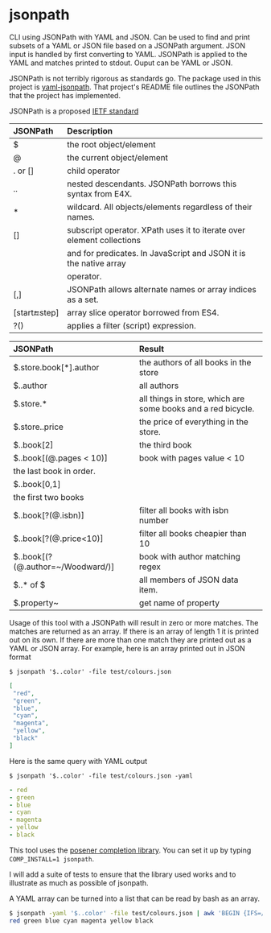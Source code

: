# jsonpath

CLI using JSONPath with YAML and JSON. Can be used to find and print subsets of a YAML or JSON file based on a JSONPath
argument. JSON input is handled by first converting to YAML. JSONPath is applied to the YAML and matches printed to
stdout.  Ouput can be YAML or JSON.

JSONPath is not terribly rigorous as standards go. The package used in this project is
[yaml-jsonpath](https://github.com/vmware-labs/yaml-jsonpathhttps://github.com/vmware-labs/yaml-jsonpath). That
project's README file outlines the JSONPath that the project has implemented.

JSONPath is a proposed [IETF standard](https://tools.ietf.org/id/draft-goessner-dispatch-jsonpath-00.html)

| JSONPath         | Description                                                           |
| :--------------- | :-------------------------------------------------------------------- |
| $                | the root object/element                                               |
| @                | the current object/element                                            |
| . or []          | child operator                                                        |
| ..               | nested descendants. JSONPath borrows this syntax from E4X.            |
| *                | wildcard. All objects/elements regardless of their names.             |
| []               | subscript operator. XPath uses it to iterate over element collections |
|                  | and for predicates. In JavaScript and JSON it is the native array     |
|                  | operator.                                                             |
| [,]              | JSONPath allows alternate names or array indices as a set.            |
| [start:end:step] | array slice operator borrowed from ES4.                               |
| ?()              | applies a filter (script) expression.                                 |


| JSONPath                          | Result                                                       |
| :-------------------------------- | :----------------------------------------------------------- |
| $.store.book[*].author            | the authors of all books in the store                        |
| $..author                         | all authors                                                  |
| $.store.*                         | all things in store, which are some books and a red bicycle. |
| $.store..price                    | the price of everything in the store.                        |
| $..book[2]                        | the third book                                               |
| $..book[(@.pages < 10)]           | book with pages value < 10                                   |
| the last book in order.           |                                                              |
| $..book[0,1]                      |                                                              |
| the first two books               |                                                              |
| $..book[?(@.isbn)]                | filter all books with isbn number                            |
| $..book[?(@.price<10)]            | filter all books cheapier than 10                            |
| $..book[(?(@.author=~/Woodward/)] | book with author matching regex                              |
| $..* of $                         | all members of JSON data item.                               |
| $.property~                       | get name of property                                         |

Usage of this tool with a JSONPath will result in zero or more matches. The matches are returned as an array. If there
is an array of length 1 it is printed out on its own. If there are more than one match they are printed out as a YAML or
JSON array. For example, here is an array printed out in JSON format

`$ jsonpath '$..color' -file test/colours.json`
```json
[
 "red",
 "green",
 "blue",
 "cyan",
 "magenta",
 "yellow",
 "black"
]
```

Here is the same query with YAML output

`$ jsonpath '$..color' -file test/colours.json -yaml`
```yaml
- red
- green
- blue
- cyan
- magenta
- yellow
- black
```

This tool uses the [posener completion library](https://github.com/posener/complete/tree/master). You can set it up by
typing `COMP_INSTALL=1 jsonpath`.

I will add a suite of tests to ensure that the library used works and to illustrate as much as possible of jsonpath.

A YAML array can be turned into a list that can be read by bash as an array.

```sh
$ jsonpath -yaml '$..color' -file test/colours.json | awk 'BEGIN {IFS=/\s+/} {printf "%s ", $2}'|xargs
red green blue cyan magenta yellow black
```